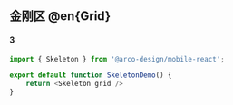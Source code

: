 ## 金刚区 @en{Grid}

#### 3

```js
import { Skeleton } from '@arco-design/mobile-react';

export default function SkeletonDemo() {
    return <Skeleton grid />
}
```
